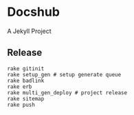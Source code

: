# Docshub
A Jekyll Project




## Release

```shell
rake gitinit
rake setup_gen # setup generate queue
rake badlink
rake erb
rake multi_gen_deploy # project release
rake sitemap
rake push
```

 
